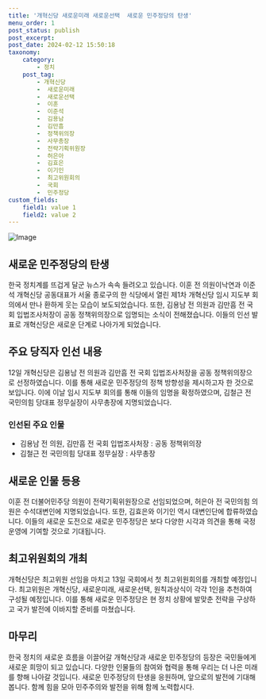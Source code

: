 ```yaml
---
title: '개혁신당 새로운미래 새로운선택  새로운 민주정당의 탄생'
menu_order: 1
post_status: publish
post_excerpt: 
post_date: 2024-02-12 15:50:18
taxonomy:
    category:
        - 정치
    post_tag:
        - 개혁신당
        -  새로운미래
        -  새로운선택
        -  이훈
        -  이준석
        -  김용남
        -  김만흠
        -  정책위의장
        -  사무총장
        -  전략기획위원장
        -  허은아
        -  김효은
        -  이기인
        -  최고위원회의
        -  국회
        -  민주정당
custom_fields:
    field1: value 1
    field2: value 2
---
```


![Image](https://imgnews.pstatic.net/image/469/2024/02/12/0000784926_001_20240212112601743.jpg?type=w647)

## 새로운 민주정당의 탄생
한국 정치계를 뜨겁게 달군 뉴스가 속속 들려오고 있습니다. 이훈 전 의원이낙연과 이준석 개혁신당 공동대표가 서울 종로구의 한 식당에서 열린 제1차 개혁신당 임시 지도부 회의에서 만나 환하게 웃는 모습이 보도되었습니다. 또한, 김용남 전 의원과 김만흠 전 국회 입법조사처장이 공동 정책위의장으로 임명되는 소식이 전해졌습니다. 이들의 인선 발표로 개혁신당은 새로운 단계로 나아가게 되었습니다.
## 주요 당직자 인선 내용
12일 개혁신당은 김용남 전 의원과 김만흠 전 국회 입법조사처장을 공동 정책위의장으로 선정하였습니다. 이를 통해 새로운 민주정당의 정책 방향성을 제시하고자 한 것으로 보입니다. 이에 이날 임시 지도부 회의를 통해 이들의 임명을 확정하였으며, 김철근 전 국민의힘 당대표 정무실장이 사무총장에 지명되었습니다.
### 인선된 주요 인물
- 김용남 전 의원, 김만흠 전 국회 입법조사처장 : 공동 정책위의장
- 김철근 전 국민의힘 당대표 정무실장 : 사무총장
## 새로운 인물 등용
이훈 전 더불어민주당 의원이 전략기획위원장으로 선임되었으며, 허은아 전 국민의힘 의원은 수석대변인에 지명되었습니다. 또한, 김효은와 이기인 역시 대변인단에 합류하였습니다. 이들의 새로운 도전으로 새로운 민주정당은 보다 다양한 시각과 의견을 통해 국정운영에 기여할 것으로 기대됩니다.
## 최고위원회의 개최
개혁신당은 최고위원 선임을 마치고 13일 국회에서 첫 최고위원회의를 개최할 예정입니다. 최고위원은 개혁신당, 새로운미래, 새로운선택, 원칙과상식이 각각 1인을 추천하여 구성될 예정입니다. 이를 통해 새로운 민주정당은 현 정치 상황에 발맞춘 전략을 구상하고 국가 발전에 이바지할 준비를 마쳤습니다.
## 마무리
한국 정치의 새로운 흐름을 이끌어갈 개혁신당과 새로운 민주정당의 등장은 국민들에게 새로운 희망이 되고 있습니다. 다양한 인물들의 참여와 협력을 통해 우리는 더 나은 미래를 향해 나아갈 것입니다. 새로운 민주정당의 탄생을 응원하며, 앞으로의 발전에 기대해 봅니다. 함께 힘을 모아 민주주의와 발전을 위해 함께 노력합시다.
